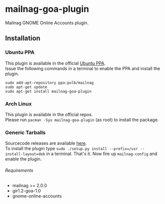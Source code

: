 # mailnag-goa-plugin
Mailnag GNOME Online Accounts plugin.

## Installation

### Ubuntu PPA
This plugin is available in the official [Ubuntu PPA](https://launchpad.net/~pulb/+archive/mailnag).  
Issue the following commands in a terminal to enable the PPA and install the plugin.  

    sudo add-apt-repository ppa:pulb/mailnag
    sudo apt-get update
    sudo apt-get install mailnag-goa-plugin

### Arch Linux
This plugin is available in the official repos.  
Please run `pacman -Syu mailnag-goa-plugin` (as root) to install the package.

### Generic Tarballs
Sourcecode releases are available [here](https://github.com/pulb/mailnag-goa-plugin/releases).  
To install the plugin type `sudo ./setup.py install --prefix=/usr --install-layout=deb` in a terminal.
That's it. Now fire up `mailnag-config` and enable the plugin.  

###### Requirements
* mailnag >= 2.0.0
* gir1.2-goa-1.0
* gnome-online-accounts
